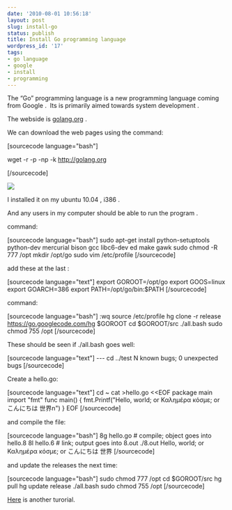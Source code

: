 ```yaml
---
date: '2010-08-01 10:56:18'
layout: post
slug: install-go
status: publish
title: Install Go programming language
wordpress_id: '17'
tags:
- go language
- google
- install
- programming
---
```


The “Go” programming language is a new programming language coming from Google .  Its is primarily aimed towards system development .

The webside is [golang.org](http://golang.org) .

We can download the web pages using the command:

[sourcecode language="bash"]

wget -r -p -np -k http://golang.org

[/sourcecode]

[![](http://wowsmallroad.files.wordpress.com/2010/01/gogopher2.png)](http://wowsmallroad.files.wordpress.com/2010/01/gogopher.png)

I installed it on my ubuntu 10.04 , i386 .

And any users in my computer should be able to run the program .

command:

[sourcecode language="bash"]
sudo apt-get install python-setuptools python-dev mercurial bison gcc libc6-dev ed make gawk
sudo chmod -R 777 /opt
mkdir /opt/go
sudo vim /etc/profile
[/sourcecode]

add these at the last :

[sourcecode language="text"]
export GOROOT=/opt/go
export GOOS=linux
export GOARCH=386
export PATH=/opt/go/bin:$PATH
[/sourcecode]

command:

[sourcecode language="bash"]
:wq
source /etc/profile
hg clone -r release https://go.googlecode.com/hg $GOROOT
cd $GOROOT/src
./all.bash
sudo chmod 755 /opt
[/sourcecode]

These should be seen if ./all.bash goes well:

[sourcecode language="text"]
--- cd ../test
N known bugs; 0 unexpected bugs
[/sourcecode]

Create a hello.go:

[sourcecode language="text"]
cd ~
cat >hello.go <<EOF
package main
import "fmt"
func main() {
	fmt.Printf("Hello, world; or Καλημέρα κόσμε; or こんにちは 世界n")
}
EOF
[/sourcecode]

and compile the file:

[sourcecode language="bash"]
8g hello.go  # compile; object goes into hello.8
8l hello.6   # link; output goes into 8.out
./8.out
Hello, world; or Καλημέρα κόσμε; or こんにちは 世界
[/sourcecode]

and update the releases the next time:

[sourcecode language="bash"]
sudo chmod 777 /opt
cd $GOROOT/src
hg pull
hg update release
./all.bash
sudo chmod 755 /opt
[/sourcecode]

[Here](http://pshahmumbai.wordpress.com/2009/11/14/installing-go-programming-language-on-ubuntu-linux/) is another turorial.
